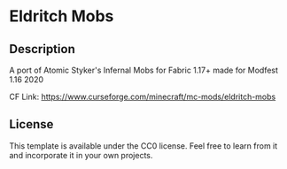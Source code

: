 # Eldritch Mobs

## Description 

A port of Atomic Styker's Infernal Mobs for Fabric 1.17+ made for Modfest 1.16 2020

CF Link: https://www.curseforge.com/minecraft/mc-mods/eldritch-mobs


## License

This template is available under the CC0 license. Feel free to learn from it and incorporate it in your own projects.
